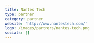 ```yaml
---
title: Nantes Tech
type: partner
category: partner
website: 'http://www.nantestech.com/'
logo: /images/partners/nantes-tech.png
socials: []
---
```


